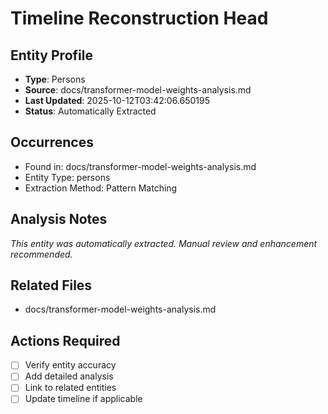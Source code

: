 # Timeline Reconstruction Head

## Entity Profile
- **Type**: Persons
- **Source**: docs/transformer-model-weights-analysis.md
- **Last Updated**: 2025-10-12T03:42:06.650195
- **Status**: Automatically Extracted

## Occurrences
- Found in: docs/transformer-model-weights-analysis.md
- Entity Type: persons
- Extraction Method: Pattern Matching

## Analysis Notes
*This entity was automatically extracted. Manual review and enhancement recommended.*

## Related Files
- docs/transformer-model-weights-analysis.md

## Actions Required
- [ ] Verify entity accuracy
- [ ] Add detailed analysis
- [ ] Link to related entities
- [ ] Update timeline if applicable
